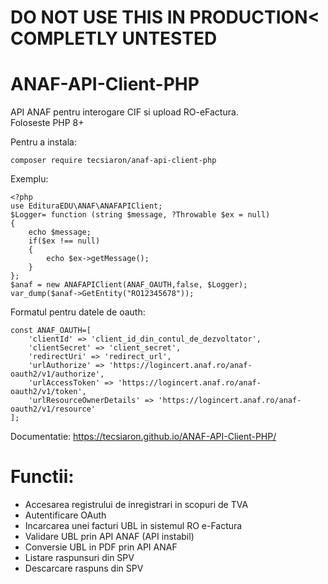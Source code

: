 # DO NOT USE THIS IN PRODUCTION< COMPLETLY UNTESTED
# ANAF-API-Client-PHP
API ANAF pentru interogare CIF si upload RO-eFactura.  
Foloseste PHP 8+  

Pentru a instala:  
```
composer require tecsiaron/anaf-api-client-php  
```
Exemplu:  
```phg
<?php  
use EdituraEDU\ANAF\ANAFAPIClient;  
$Logger= function (string $message, ?Throwable $ex = null)  
{  
	echo $message;
	if($ex !== null)
	{
		echo $ex->getMessage();
	}
};  
$anaf = new ANAFAPIClient(ANAF_OAUTH,false, $Logger);  
var_dump($anaf->GetEntity("RO12345678"));  
```
Formatul pentru datele de oauth:

```
const ANAF_OAUTH=[
    'clientId' => 'client_id_din_contul_de_dezvoltator',
    'clientSecret' => 'client_secret',
    'redirectUri' => 'redirect_url',
    'urlAuthorize' => 'https://logincert.anaf.ro/anaf-oauth2/v1/authorize',
    'urlAccessToken' => 'https://logincert.anaf.ro/anaf-oauth2/v1/token',
    'urlResourceOwnerDetails' => 'https://logincert.anaf.ro/anaf-oauth2/v1/resource'
];
```
Documentatie: https://tecsiaron.github.io/ANAF-API-Client-PHP/
# Functii:
- Accesarea registrului de inregistrari in scopuri de TVA  
- Autentificare OAuth  
- Incarcarea unei facturi UBL in sistemul RO e-Factura  
- Validare UBL prin API ANAF (API instabil)  
- Conversie UBL in PDF prin API ANAF  
- Listare raspunsuri din SPV  
- Descarcare raspuns din SPV   
